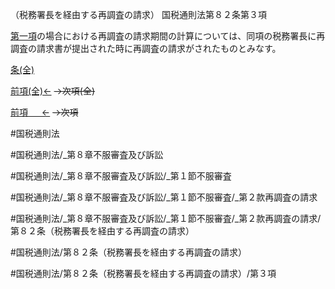 （税務署長を経由する再調査の請求）
国税通則法第８２条第３項

[第一項](国税通則法＿＿＿＿＿第８２条第１項)の場合における再調査の請求期間の計算については、同項の税務署長に再調査の請求書が提出された時に再調査の請求がされたものとみなす。

[条(全)](国税通則法＿＿＿＿＿第８２条_.md)

[前項(全)←](国税通則法＿＿＿＿＿第８２条第２項_.md)  ~~→次項(全)~~

[前項 　 ←](国税通則法＿＿＿＿＿第８２条第２項.md)  ~~→次項~~



#国税通則法

#国税通則法/_第８章不服審査及び訴訟

#国税通則法/_第８章不服審査及び訴訟/_第１節不服審査

#国税通則法/_第８章不服審査及び訴訟/_第１節不服審査/_第２款再調査の請求

#国税通則法/_第８章不服審査及び訴訟/_第１節不服審査/_第２款再調査の請求/第８２条（税務署長を経由する再調査の請求）

#国税通則法/第８２条（税務署長を経由する再調査の請求）

#国税通則法/第８２条（税務署長を経由する再調査の請求）/第３項

